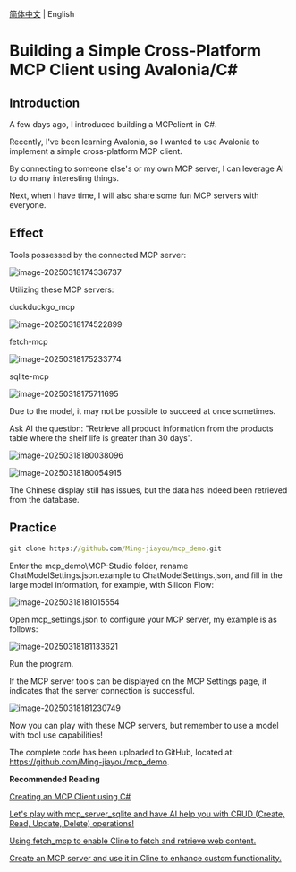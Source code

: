 [简体中文](./README.zh.md) | English

# Building a Simple Cross-Platform MCP Client using Avalonia/C#

## Introduction

A few days ago, I introduced building a MCPclient in C#.

Recently, I've been learning Avalonia, so I wanted to use Avalonia to implement a simple cross-platform MCP client.

By connecting to someone else's or my own MCP server, I can leverage AI to do many interesting things.

Next, when I have time, I will also share some fun MCP servers with everyone.

## Effect

Tools possessed by the connected MCP server:

![image-20250318174336737](https://mingupupup.oss-cn-wuhan-lr.aliyuncs.com/imgs/image-20250318174336737.png)

Utilizing these MCP servers:

duckduckgo_mcp

![image-20250318174522899](https://mingupupup.oss-cn-wuhan-lr.aliyuncs.com/imgs/image-20250318174522899.png)

fetch-mcp

![image-20250318175233774](https://mingupupup.oss-cn-wuhan-lr.aliyuncs.com/imgs/image-20250318175233774.png)

sqlite-mcp

![image-20250318175711695](https://mingupupup.oss-cn-wuhan-lr.aliyuncs.com/imgs/image-20250318175711695.png)

Due to the model, it may not be possible to succeed at once sometimes.

Ask AI the question: "Retrieve all product information from the products table where the shelf life is greater than 30 days".

![image-20250318180038096](https://mingupupup.oss-cn-wuhan-lr.aliyuncs.com/imgs/image-20250318180038096.png)

![image-20250318180054915](https://mingupupup.oss-cn-wuhan-lr.aliyuncs.com/imgs/image-20250318180054915.png)

The Chinese display still has issues, but the data has indeed been retrieved from the database.

## Practice

```cmd
git clone https://github.com/Ming-jiayou/mcp_demo.git
```

Enter the mcp_demo\MCP-Studio folder, rename ChatModelSettings.json.example to ChatModelSettings.json, and fill in the large model information, for example, with Silicon Flow:

![image-20250318181015554](https://mingupupup.oss-cn-wuhan-lr.aliyuncs.com/imgs/image-20250318181015554.png)

Open mcp_settings.json to configure your MCP server, my example is as follows:

![image-20250318181133621](https://mingupupup.oss-cn-wuhan-lr.aliyuncs.com/imgs/image-20250318181133621.png)

Run the program.

If the MCP server tools can be displayed on the MCP Settings page, it indicates that the server connection is successful.

![image-20250318181230749](https://mingupupup.oss-cn-wuhan-lr.aliyuncs.com/imgs/image-20250318181230749.png)

Now you can play with these MCP servers, but remember to use a model with tool use capabilities!

The complete code has been uploaded to GitHub, located at: https://github.com/Ming-jiayou/mcp_demo.

**Recommended Reading**

[Creating an MCP Client using C#](https://mp.weixin.qq.com/s/Jd6irZiwKuRn3IselQAhNQ)

[Let's play with mcp_server_sqlite and have AI help you with CRUD (Create, Read, Update, Delete) operations!](https://mp.weixin.qq.com/s/dASBZQfC3aWsw_85V2tn-g)

[Using fetch_mcp to enable Cline to fetch and retrieve web content.](https://mp.weixin.qq.com/s/iG2cFhYf0tAqQTxfKtlsQw)

[Create an MCP server and use it in Cline to enhance custom functionality.](https://mp.weixin.qq.com/s/nkJ3pqvsBX7HQEkTVI0Fvw)



